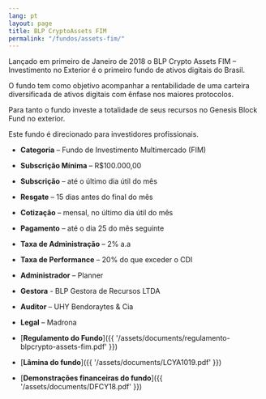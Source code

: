 ```yaml
---
lang: pt
layout: page
title: BLP CryptoAssets FIM
permalink: "/fundos/assets-fim/"
---
```


Lançado em primeiro de Janeiro de 2018 o BLP Crypto Assets FIM – Investimento no Exterior é o primeiro fundo de ativos digitais do Brasil.

O fundo tem como objetivo acompanhar a rentabilidade de uma carteira diversificada de ativos digitais com ênfase nos maiores protocolos.

Para tanto o fundo investe a totalidade de seus recursos no Genesis Block Fund no exterior.

Este fundo é direcionado para investidores profissionais.

- **Categoria** – Fundo de Investimento Multimercado (FIM)
- **Subscrição Mínima** – R$100.000,00
- **Subscrição** – até o último dia útil do mês
- **Resgate** – 15 dias antes do final do mês
- **Cotização** –  mensal, no último dia útil do mês
- **Pagamento** –   até o dia 25 do mês seguinte
- **Taxa de Administração** – 2% a.a
- **Taxa de Performance** – 20% do que exceder o CDI
- **Administrador** – Planner
- **Gestora** - BLP Gestora de Recursos LTDA
- **Auditor** – UHY Bendoraytes & Cia
- **Legal** – Madrona

- [**Regulamento do Fundo**]({{ '/assets/documents/regulamento-blpcrypto-assets-fim.pdf' }})
- [**Lâmina do fundo**]({{ '/assets/documents/LCYA1019.pdf' }})
- [**Demonstrações financeiras do fundo**]({{ '/assets/documents/DFCY18.pdf' }})

